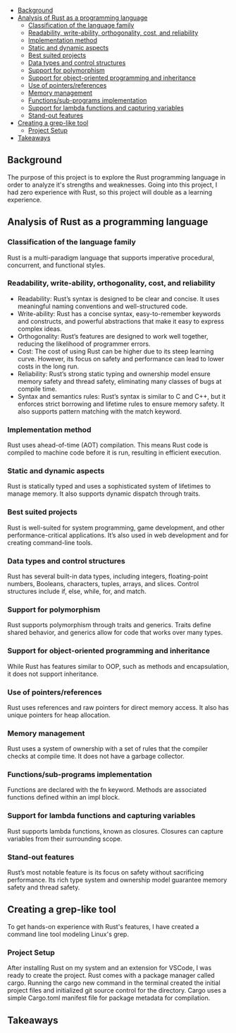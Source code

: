 - [Background](#background)
- [Analysis of Rust as a programming language](#analysis-of-rust-as-a-programming-language)
  - [Classification of the language family](#classification-of-the-language-family)
  - [Readability, write-ability, orthogonality, cost, and reliability](#readability-write-ability-orthogonality-cost-and-reliability)
  - [Implementation method](#implementation-method)
  - [Static and dynamic aspects](#static-and-dynamic-aspects)
  - [Best suited projects](#best-suited-projects)
  - [Data types and control structures](#data-types-and-control-structures)
  - [Support for polymorphism](#support-for-polymorphism)
  - [Support for object-oriented programming and inheritance](#support-for-object-oriented-programming-and-inheritance)
  - [Use of pointers/references](#use-of-pointersreferences)
  - [Memory management](#memory-management)
  - [Functions/sub-programs implementation](#functionssub-programs-implementation)
  - [Support for lambda functions and capturing variables](#support-for-lambda-functions-and-capturing-variables)
  - [Stand-out features](#stand-out-features)
- [Creating a grep-like tool](#creating-a-grep-like-tool)
  - [Project Setup](#project-setup)
- [Takeaways](#takeaways)


## Background
The purpose of this project is to explore the Rust programming language in order to analyze it's strengths and weaknesses. Going into this project, I had zero experience with Rust, so this project will double as a learning experience.

## Analysis of Rust as a programming language
### Classification of the language family
Rust is a multi-paradigm language that supports imperative procedural, concurrent, and functional styles.

### Readability, write-ability, orthogonality, cost, and reliability

* Readability: Rust’s syntax is designed to be clear and concise. It uses meaningful naming conventions and well-structured code.
* Write-ability: Rust has a concise syntax, easy-to-remember keywords and constructs, and powerful abstractions that make it easy to express complex ideas.
* Orthogonality: Rust’s features are designed to work well together, reducing the likelihood of programmer errors.
* Cost: The cost of using Rust can be higher due to its steep learning curve. However, its focus on safety and performance can lead to lower costs in the long run.
* Reliability: Rust’s strong static typing and ownership model ensure memory safety and thread safety, eliminating many classes of bugs at compile time.
* Syntax and semantics rules: Rust’s syntax is similar to C and C++, but it enforces strict borrowing and lifetime rules to ensure memory safety. It also supports pattern matching with the match keyword.

### Implementation method
Rust uses ahead-of-time (AOT) compilation. This means Rust code is compiled to machine code before it is run, resulting in efficient execution.

### Static and dynamic aspects
Rust is statically typed and uses a sophisticated system of lifetimes to manage memory. It also supports dynamic dispatch through traits.

### Best suited projects
Rust is well-suited for system programming, game development, and other performance-critical applications. It’s also used in web development and for creating command-line tools.

### Data types and control structures
Rust has several built-in data types, including integers, floating-point numbers, Booleans, characters, tuples, arrays, and slices. Control structures include if, else, while, for, and match.

### Support for polymorphism
Rust supports polymorphism through traits and generics. Traits define shared behavior, and generics allow for code that works over many types.

### Support for object-oriented programming and inheritance
While Rust has features similar to OOP, such as methods and encapsulation, it does not support inheritance.

### Use of pointers/references
Rust uses references and raw pointers for direct memory access. It also has unique pointers for heap allocation.

### Memory management
Rust uses a system of ownership with a set of rules that the compiler checks at compile time. It does not have a garbage collector.

### Functions/sub-programs implementation
Functions are declared with the fn keyword. Methods are associated functions defined within an impl block.

### Support for lambda functions and capturing variables
Rust supports lambda functions, known as closures. Closures can capture variables from their surrounding scope.

### Stand-out features
Rust’s most notable feature is its focus on safety without sacrificing performance. Its rich type system and ownership model guarantee memory safety and thread safety.

## Creating a grep-like tool
To get hands-on experience with Rust's features, I have created a command line tool modeling Linux's grep.

### Project Setup
After installing Rust on my system and an extension for VSCode, I was ready to create the project. Rust comes with a package manager called cargo. Running the cargo new command in the terminal created the initial project files and initialized git source control for the directory. Cargo uses a simple Cargo.toml manifest file for package metadata for compilation.

## Takeaways